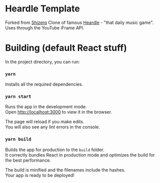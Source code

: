 # Heardle Template

Forked from [Shizerq](https://github.com/Shizerq/sluchajfun) 
Clone of famous [Heardle](https://heardle.app) - "that daily music game". <br />
Uses through the YouTube iFrame API.

# Building (default React stuff)

In the project directory, you can run:

### `yarn`
Installs all the required dependencies.

### `yarn start`

Runs the app in the development mode.\
Open [http://localhost:3000](http://localhost:3000) to view it in the browser.

The page will reload if you make edits.\
You will also see any lint errors in the console.

### `yarn build`

Builds the app for production to the `build` folder.\
It correctly bundles React in production mode and optimizes the build for the best performance.

The build is minified and the filenames include the hashes.\
Your app is ready to be deployed!
